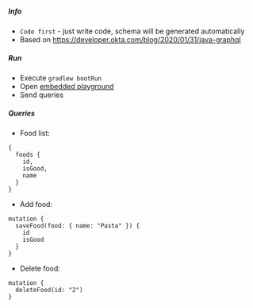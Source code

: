 ##### Info
* `Code first` - just write code, schema will be generated automatically
* Based on https://developer.okta.com/blog/2020/01/31/java-graphql

##### Run
* Execute `gradlew bootRun`
* Open [embedded playground](http://localhost:8080/gui)
* Send queries

##### Queries
* Food list:
```
{
  foods {
    id,
    isGood,
    name
  }
}
```

* Add food:
```
mutation {
  saveFood(food: { name: "Pasta" }) {
    id
    isGood
  }
}
```

* Delete food:
```
mutation {
  deleteFood(id: "2")
}
```
